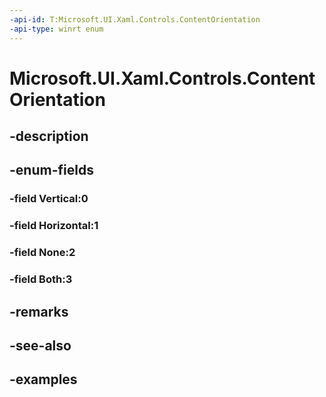 ```yaml
---
-api-id: T:Microsoft.UI.Xaml.Controls.ContentOrientation
-api-type: winrt enum
---
```


# Microsoft.UI.Xaml.Controls.ContentOrientation

<!--
public enum ContentOrientation
-->


## -description

## -enum-fields

### -field Vertical:0

### -field Horizontal:1

### -field None:2

### -field Both:3

## -remarks

## -see-also

## -examples


